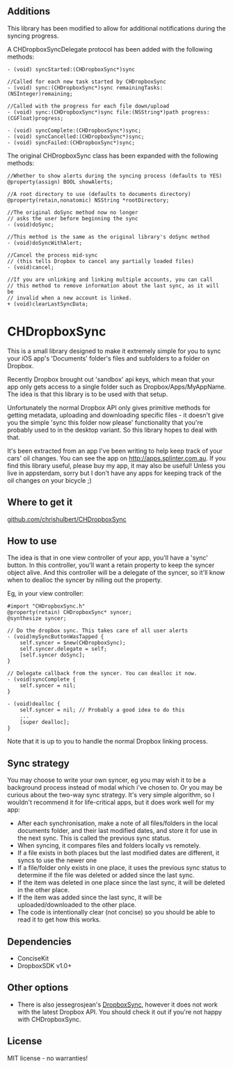 Additions
---

This library has been modified to allow for additional notifications during the syncing progress.

A CHDropboxSyncDelegate protocol has been added with the following methods:

	- (void) syncStarted:(CHDropboxSync*)sync

	//Called for each new task started by CHDropboxSync
	- (void) sync:(CHDropboxSync*)sync remainingTasks:(NSInteger)remaining;

	//Called with the progress for each file down/upload
	- (void) sync:(CHDropboxSync*)sync file:(NSString*)path progress:(CGFloat)progress;

	- (void) syncComplete:(CHDropboxSync*)sync;
	- (void) syncCancelled:(CHDropboxSync*)sync;
	- (void) syncFailed:(CHDropboxSync*)sync;

The original CHDropboxSync class has been expanded with the following methods:

	//Whether to show alerts during the syncing process (defaults to YES)
	@property(assign) BOOL showAlerts;
	
	//A root directory to use (defaults to documents directory)
	@property(retain,nonatomic) NSString *rootDirectory;

	//The original doSync method now no longer 
	// asks the user before beginning the sync
	- (void)doSync;

	//This method is the same as the original library's doSync method
	- (void)doSyncWithAlert;

	//Cancel the process mid-sync
	// (this tells Dropbox to cancel any partially loaded files)
	- (void)cancel;

	//If you are unlinking and linking multiple accounts, you can call
	// this method to remove information about the last sync, as it will be
	// invalid when a new account is linked.
	+ (void)clearLastSyncData;

CHDropboxSync
===

This is a small library designed to make it extremely simple for you to sync your iOS app's 'Documents' folder's files and subfolders to a folder on Dropbox.

Recently Dropbox brought out 'sandbox' api keys, which mean that your app only gets access to a single folder such as Dropbox/Apps/MyAppName. The idea is that this library is to be used with that setup.

Unfortunately the normal Dropbox API only gives primitive methods for getting metadata, uploading and downloading specific files - it doesn't give you the simple 'sync this folder now please' functionality that you're probably used to in the desktop variant. So this library hopes to deal with that.

It's been extracted from an app I've been writing to help keep track of your cars' oil changes. You can see the app on http://apps.splinter.com.au. If you find this library useful, please buy my app, it may also be useful! Unless you live in appsterdam, sorry but I don't have any apps for keeping track of the oil changes on your bicycle ;)

Where to get it
---
[github.com/chrishulbert/CHDropboxSync](https://github.com/chrishulbert/CHDropboxSync)


How to use
---
The idea is that in one view controller of your app, you'll have a 'sync' button. In this controller, you'll want a retain property to keep the syncer object alive. And this controller will be a delegate of the syncer, so it'll know when to dealloc the syncer by nilling out the property.

Eg, in your view controller:

	#import "CHDropboxSync.h"
	@property(retain) CHDropboxSync* syncer;
	@synthesize syncer;
	
	// Do the dropbox sync. This takes care of all user alerts
	- (void)mySyncButtonWasTapped {
		self.syncer = $new(CHDropboxSync);
		self.syncer.delegate = self;
		[self.syncer doSync];
	}
	
	// Delegate callback from the syncer. You can dealloc it now.
	- (void)syncComplete {
	    self.syncer = nil;
	}
	
	- (void)dealloc {
	    self.syncer = nil; // Probably a good idea to do this
	    ...
	    [super dealloc];
	}
	
Note that it is up to you to handle the normal Dropbox linking process.

Sync strategy
---
You may choose to write your own syncer, eg you may wish it to be a background process instead of modal which i've chosen to. Or you may be curious about the two-way sync strategy. It's very simple algorithm, so I wouldn't recommend it for life-critical apps, but it does work well for my app:

* After each synchronisation, make a note of all files/folders in the local documents folder, and their last modified dates, and store it for use in the next sync. This is called the previous sync status.
* When syncing, it compares files and folders locally vs remotely.
* If a file exists in both places but the last modified dates are different, it syncs to use the newer one
* If a file/folder only exists in one place, it uses the previous sync status to determine if the file was deleted or added since the last sync.
* If the item was deleted in one place since the last sync, it will be deleted in the other place.
* If the item was added since the last sync, it will be uploaded/downloaded to the other place.
* The code is intentionally clear (not concise) so you should be able to read it to get how this works.

Dependencies
---

* ConciseKit
* DropboxSDK v1.0+

Other options
---

* There is also jessegrosjean's [DropboxSync](https://github.com/jessegrosjean/DropboxSync), however it does not work with the latest Dropbox API. You should check it out if you're not happy with CHDropboxSync.

License
---
MIT license - no warranties!
